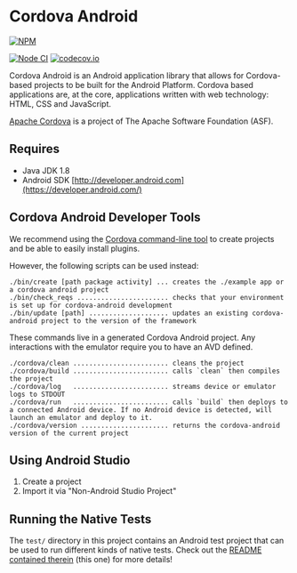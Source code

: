 <!--
#
# Licensed to the Apache Software Foundation (ASF) under one
# or more contributor license agreements.  See the NOTICE file
# distributed with this work for additional information
# regarding copyright ownership.  The ASF licenses this file
# to you under the Apache License, Version 2.0 (the
# "License"); you may not use this file except in compliance
# with the License.  You may obtain a copy of the License at
#
# http://www.apache.org/licenses/LICENSE-2.0
#
# Unless required by applicable law or agreed to in writing,
# software distributed under the License is distributed on an
# "AS IS" BASIS, WITHOUT WARRANTIES OR CONDITIONS OF ANY
#  KIND, either express or implied.  See the License for the
# specific language governing permissions and limitations
# under the License.
#
-->

# Cordova Android

[![NPM](https://nodei.co/npm/cordova-android.png)](https://nodei.co/npm/cordova-android/)

[![Node CI](https://github.com/apache/cordova-android/workflows/Node%20CI/badge.svg?branch=master)](https://github.com/apache/cordova-android/actions?query=branch%3Amaster)
[![codecov.io](https://codecov.io/github/apache/cordova-android/coverage.svg?branch=master)](https://codecov.io/github/apache/cordova-android?branch=master)

Cordova Android is an Android application library that allows for Cordova-based projects to be built for the Android Platform. Cordova based applications are, at the core, applications written with web technology: HTML, CSS and JavaScript.

[Apache Cordova](https://cordova.apache.org) is a project of The Apache Software Foundation (ASF).

## Requires

- Java JDK 1.8
- Android SDK [http://developer.android.com](https://developer.android.com/)

## Cordova Android Developer Tools

We recommend using the [Cordova command-line tool](https://www.npmjs.com/package/cordova) to create projects and be able to easily install plugins.

However, the following scripts can be used instead:

    ./bin/create [path package activity] ... creates the ./example app or a cordova android project
    ./bin/check_reqs ....................... checks that your environment is set up for cordova-android development
    ./bin/update [path] .................... updates an existing cordova-android project to the version of the framework

These commands live in a generated Cordova Android project. Any interactions with the emulator require you to have an AVD defined.

    ./cordova/clean ........................ cleans the project
    ./cordova/build ........................ calls `clean` then compiles the project
    ./cordova/log   ........................ streams device or emulator logs to STDOUT
    ./cordova/run   ........................ calls `build` then deploys to a connected Android device. If no Android device is detected, will launch an emulator and deploy to it.
    ./cordova/version ...................... returns the cordova-android version of the current project

## Using Android Studio

1. Create a project
2. Import it via "Non-Android Studio Project"

## Running the Native Tests

The `test/` directory in this project contains an Android test project that can be used to run different kinds of native tests. Check out the [README contained therein](test/README.md) (this one) for more details!
